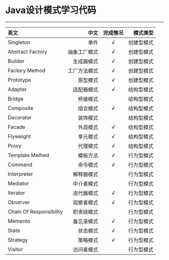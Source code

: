 Java设计模式学习代码
===================
----------

| 英文     | 中文     | 完成情况    |模式类型|
| :------- | -------: | :-------:   |-------:|
|	Singleton	|	单件	| √   |创建型模式|
|	Abstract Factory	|	抽象工厂模式	|√   |创建型模式|
|	Builder	|	生成器模式	|√   |创建型模式|
|	Factory Method	|	工厂方法模式	|√   |创建型模式|
|	Prototype	|	原型模式	|√   |创建型模式|
|	Adapter	|	适配器模式	|√   |结构型模式|
|	Bridge	|	桥接模式	||结构型模式|
|	Composite	|	组合模式	|√|结构型模式|
|	Decorator	|	装饰模式	||结构型模式|
|	Facade	|	外观模式	|√   |结构型模式|
|	Flyweight	|	享元模式	|√|结构型模式|
|	Proxy	|	代理模式	|√|结构型模式|
|	Template Methed	|	模板方法	|√|行为型模式|
|	Command	|	命令模式	|√|行为型模式|
|	Interpreter	|	解释器模式	||行为型模式|
|	Mediator	|	中介者模式	||行为型模式|
|	Iterator	|	迭代器模式	|√|行为型模式|
|	Observer	|	观察者模式	|√|行为型模式|
|	Chain Of Responsibility	|	职责链模式	||行为型模式|
|	Memento	|	备忘录模式	|√|行为型模式|
|	State	|	状态模式	|√|行为型模式|
|	Strategy	|	策略模式	|√|行为型模式|
|	Visitor	|	访问者模式	||行为型模式|

